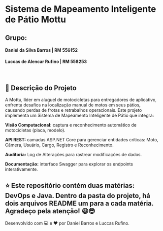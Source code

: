 # Sistema de Mapeamento Inteligente de Pátio Mottu

## Grupo:
#### Daniel da Silva Barros | RM 556152
#### Luccas de Alencar Rufino | RM 558253  
<br>

## 📝 Descrição do Projeto

A Mottu, líder em aluguel de motocicletas para entregadores de aplicativo, enfrenta desafios na localização manual de motos em seus pátios, causando perdas de frotas e retrabalhos operacionais. Este projeto implementa um Sistema de Mapeamento Inteligente de Pátio que integra:

**Visão Computacional:** captura e reconhecimento automático de motocicletas (placa, modelo).

**API REST:** camadas ASP.NET Core para gerenciar entidades críticas: Moto, Câmera, Usuário, Cargo, Registro e Reconhecimento.

**Auditoria:** Log de Alterações para rastrear modificações de dados.

**Documentação:** interface Swagger para explorar os endpoints interativamente.

## ⭐ Este repositório contém duas matérias: DevOps e Java. Dentro da pasta do projeto, há dois arquivos README um para a cada matéria. Agradeço pela atenção! 😆😎


Desenvolvido com 💻 e ♥️ por Daniel Barros e Luccas Rufino.

